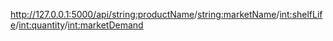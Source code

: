 http://127.0.0.1:5000/api/<string:productName>/<string:marketName>/<int:shelfLife>/<int:quantity>/<int:marketDemand>